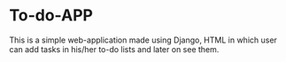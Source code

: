 # To-do-APP
This is a simple web-application made using Django, HTML in which user can add tasks in his/her to-do lists and later on see them.
